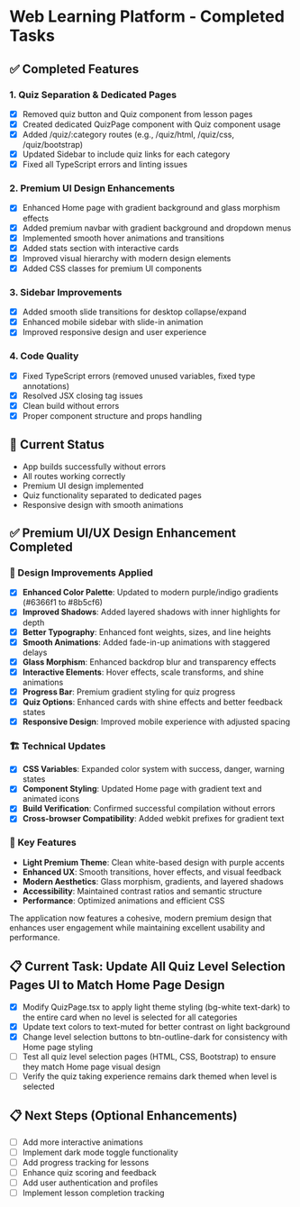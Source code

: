 # Web Learning Platform - Completed Tasks

## ✅ Completed Features

### 1. Quiz Separation & Dedicated Pages
- [x] Removed quiz button and Quiz component from lesson pages
- [x] Created dedicated QuizPage component with Quiz component usage
- [x] Added /quiz/:category routes (e.g., /quiz/html, /quiz/css, /quiz/bootstrap)
- [x] Updated Sidebar to include quiz links for each category
- [x] Fixed all TypeScript errors and linting issues

### 2. Premium UI Design Enhancements
- [x] Enhanced Home page with gradient background and glass morphism effects
- [x] Added premium navbar with gradient background and dropdown menus
- [x] Implemented smooth hover animations and transitions
- [x] Added stats section with interactive cards
- [x] Improved visual hierarchy with modern design elements
- [x] Added CSS classes for premium UI components

### 3. Sidebar Improvements
- [x] Added smooth slide transitions for desktop collapse/expand
- [x] Enhanced mobile sidebar with slide-in animation
- [x] Improved responsive design and user experience

### 4. Code Quality
- [x] Fixed TypeScript errors (removed unused variables, fixed type annotations)
- [x] Resolved JSX closing tag issues
- [x] Clean build without errors
- [x] Proper component structure and props handling

## 🎯 Current Status
- App builds successfully without errors
- All routes working correctly
- Premium UI design implemented
- Quiz functionality separated to dedicated pages
- Responsive design with smooth animations

## ✅ Premium UI/UX Design Enhancement Completed

### 🎨 Design Improvements Applied
- [x] **Enhanced Color Palette**: Updated to modern purple/indigo gradients (#6366f1 to #8b5cf6)
- [x] **Improved Shadows**: Added layered shadows with inner highlights for depth
- [x] **Better Typography**: Enhanced font weights, sizes, and line heights
- [x] **Smooth Animations**: Added fade-in-up animations with staggered delays
- [x] **Glass Morphism**: Enhanced backdrop blur and transparency effects
- [x] **Interactive Elements**: Hover effects, scale transforms, and shine animations
- [x] **Progress Bar**: Premium gradient styling for quiz progress
- [x] **Quiz Options**: Enhanced cards with shine effects and better feedback states
- [x] **Responsive Design**: Improved mobile experience with adjusted spacing

### 🏗️ Technical Updates
- [x] **CSS Variables**: Expanded color system with success, danger, warning states
- [x] **Component Styling**: Updated Home page with gradient text and animated icons
- [x] **Build Verification**: Confirmed successful compilation without errors
- [x] **Cross-browser Compatibility**: Added webkit prefixes for gradient text

### 🎯 Key Features
- **Light Premium Theme**: Clean white-based design with purple accents
- **Enhanced UX**: Smooth transitions, hover effects, and visual feedback
- **Modern Aesthetics**: Glass morphism, gradients, and layered shadows
- **Accessibility**: Maintained contrast ratios and semantic structure
- **Performance**: Optimized animations and efficient CSS

The application now features a cohesive, modern premium design that enhances user engagement while maintaining excellent usability and performance.

## 📋 Current Task: Update All Quiz Level Selection Pages UI to Match Home Page Design
- [x] Modify QuizPage.tsx to apply light theme styling (bg-white text-dark) to the entire card when no level is selected for all categories
- [x] Update text colors to text-muted for better contrast on light background
- [x] Change level selection buttons to btn-outline-dark for consistency with Home page styling
- [ ] Test all quiz level selection pages (HTML, CSS, Bootstrap) to ensure they match Home page visual design
- [ ] Verify the quiz taking experience remains dark themed when level is selected

## 📋 Next Steps (Optional Enhancements)
- [ ] Add more interactive animations
- [ ] Implement dark mode toggle functionality
- [ ] Add progress tracking for lessons
- [ ] Enhance quiz scoring and feedback
- [ ] Add user authentication and profiles
- [ ] Implement lesson completion tracking
